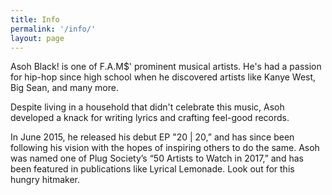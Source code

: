 ```yaml
---
title: Info
permalink: '/info/'
layout: page
---
```


Asoh Black! is one of F.A.M\$' prominent musical artists. He's had a passion for hip-hop since high school when he discovered artists like Kanye West, Big Sean, and many more.

Despite living in a household that didn't celebrate this music, Asoh developed a knack for writing lyrics and crafting feel-good records.

In June 2015, he released his debut EP "20 | 20,” and has since been following his vision with the hopes of inspiring others to do the same. Asoh was named one of Plug Society’s “50 Artists to Watch in 2017,” and has been featured in publications like Lyrical Lemonade. Look out for this hungry hitmaker.
